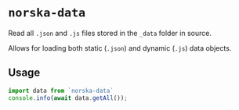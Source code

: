 # `norska-data`

Read all `.json` and `.js` files stored in the `_data` folder in source.

Allows for loading both static (`.json`) and dynamic (`.js`) data objects.

## Usage

```js
import data from `norska-data`
console.info(await data.getAll());
```
